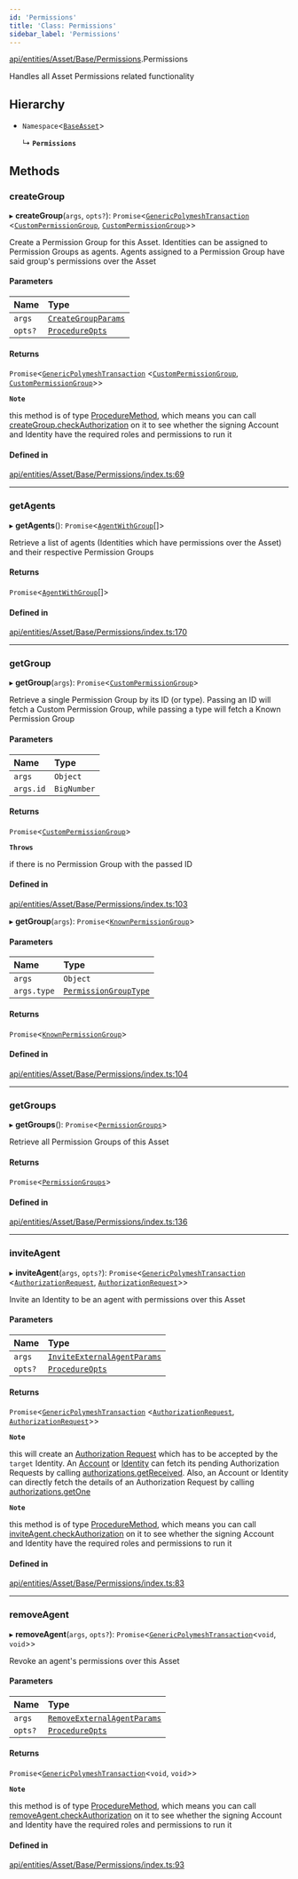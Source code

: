 ```yaml
---
id: 'Permissions'
title: 'Class: Permissions'
sidebar_label: 'Permissions'
---
```


[api/entities/Asset/Base/Permissions](../../../../../../modules/API/Entities/Asset/Base/Permissions/Permissions.md).Permissions

Handles all Asset Permissions related functionality

## Hierarchy

- `Namespace`\<[`BaseAsset`](../BaseAsset/BaseAsset.md)\>

  ↳ **`Permissions`**

## Methods

### createGroup

▸ **createGroup**(`args`, `opts?`): `Promise`\<[`GenericPolymeshTransaction`](../../../../../../modules/Types/Types.md#genericpolymeshtransaction) \<[`CustomPermissionGroup`](../../../CustomPermissionGroup/CustomPermissionGroup.md), [`CustomPermissionGroup`](../../../CustomPermissionGroup/CustomPermissionGroup.md)\>\>

Create a Permission Group for this Asset. Identities can be assigned to Permission Groups as agents. Agents assigned to a Permission Group have said group's permissions over the Asset

#### Parameters

| Name    | Type                                                                                                            |
| :------ | :-------------------------------------------------------------------------------------------------------------- |
| `args`  | [`CreateGroupParams`](../../../../../../interfaces/API/Procedures/Types/CreateGroupParams/CreateGroupParams.md) |
| `opts?` | [`ProcedureOpts`](../../../../../../interfaces/Types/ProcedureOpts/ProcedureOpts.md)                            |

#### Returns

`Promise`\<[`GenericPolymeshTransaction`](../../../../../../modules/Types/Types.md#genericpolymeshtransaction) \<[`CustomPermissionGroup`](../../../CustomPermissionGroup/CustomPermissionGroup.md), [`CustomPermissionGroup`](../../../CustomPermissionGroup/CustomPermissionGroup.md)\>\>

**`Note`**

this method is of type [ProcedureMethod](../../../../../../interfaces/Types/ProcedureMethod/ProcedureMethod.md), which means you can call [createGroup.checkAuthorization](../../../../../../interfaces/Types/ProcedureMethod/ProcedureMethod.md#checkauthorization)
on it to see whether the signing Account and Identity have the required roles and permissions to run it

#### Defined in

[api/entities/Asset/Base/Permissions/index.ts:69](https://github.com/PolymeshAssociation/polymesh-sdk/blob/adcc38781/src/api/entities/Asset/Base/Permissions/index.ts#L69)

---

### getAgents

▸ **getAgents**(): `Promise`\<[`AgentWithGroup`](../../../../../../interfaces/API/Entities/Asset/Types/AgentWithGroup/AgentWithGroup.md)[]\>

Retrieve a list of agents (Identities which have permissions over the Asset) and
their respective Permission Groups

#### Returns

`Promise`\<[`AgentWithGroup`](../../../../../../interfaces/API/Entities/Asset/Types/AgentWithGroup/AgentWithGroup.md)[]\>

#### Defined in

[api/entities/Asset/Base/Permissions/index.ts:170](https://github.com/PolymeshAssociation/polymesh-sdk/blob/adcc38781/src/api/entities/Asset/Base/Permissions/index.ts#L170)

---

### getGroup

▸ **getGroup**(`args`): `Promise`\<[`CustomPermissionGroup`](../../../CustomPermissionGroup/CustomPermissionGroup.md)\>

Retrieve a single Permission Group by its ID (or type). Passing an ID will fetch a Custom Permission Group,
while passing a type will fetch a Known Permission Group

#### Parameters

| Name      | Type        |
| :-------- | :---------- |
| `args`    | `Object`    |
| `args.id` | `BigNumber` |

#### Returns

`Promise`\<[`CustomPermissionGroup`](../../../CustomPermissionGroup/CustomPermissionGroup.md)\>

**`Throws`**

if there is no Permission Group with the passed ID

#### Defined in

[api/entities/Asset/Base/Permissions/index.ts:103](https://github.com/PolymeshAssociation/polymesh-sdk/blob/adcc38781/src/api/entities/Asset/Base/Permissions/index.ts#L103)

▸ **getGroup**(`args`): `Promise`\<[`KnownPermissionGroup`](../../../KnownPermissionGroup/KnownPermissionGroup.md)\>

#### Parameters

| Name        | Type                                                                                              |
| :---------- | :------------------------------------------------------------------------------------------------ |
| `args`      | `Object`                                                                                          |
| `args.type` | [`PermissionGroupType`](../../../../../../enums/Types/PermissionGroupType/PermissionGroupType.md) |

#### Returns

`Promise`\<[`KnownPermissionGroup`](../../../KnownPermissionGroup/KnownPermissionGroup.md)\>

#### Defined in

[api/entities/Asset/Base/Permissions/index.ts:104](https://github.com/PolymeshAssociation/polymesh-sdk/blob/adcc38781/src/api/entities/Asset/Base/Permissions/index.ts#L104)

---

### getGroups

▸ **getGroups**(): `Promise`\<[`PermissionGroups`](../../../../../../interfaces/Types/PermissionGroups/PermissionGroups.md)\>

Retrieve all Permission Groups of this Asset

#### Returns

`Promise`\<[`PermissionGroups`](../../../../../../interfaces/Types/PermissionGroups/PermissionGroups.md)\>

#### Defined in

[api/entities/Asset/Base/Permissions/index.ts:136](https://github.com/PolymeshAssociation/polymesh-sdk/blob/adcc38781/src/api/entities/Asset/Base/Permissions/index.ts#L136)

---

### inviteAgent

▸ **inviteAgent**(`args`, `opts?`): `Promise`\<[`GenericPolymeshTransaction`](../../../../../../modules/Types/Types.md#genericpolymeshtransaction) \<[`AuthorizationRequest`](../../../AuthorizationRequest/AuthorizationRequest.md), [`AuthorizationRequest`](../../../AuthorizationRequest/AuthorizationRequest.md)\>\>

Invite an Identity to be an agent with permissions over this Asset

#### Parameters

| Name    | Type                                                                                                                                    |
| :------ | :-------------------------------------------------------------------------------------------------------------------------------------- |
| `args`  | [`InviteExternalAgentParams`](../../../../../../interfaces/API/Procedures/Types/InviteExternalAgentParams/InviteExternalAgentParams.md) |
| `opts?` | [`ProcedureOpts`](../../../../../../interfaces/Types/ProcedureOpts/ProcedureOpts.md)                                                    |

#### Returns

`Promise`\<[`GenericPolymeshTransaction`](../../../../../../modules/Types/Types.md#genericpolymeshtransaction) \<[`AuthorizationRequest`](../../../AuthorizationRequest/AuthorizationRequest.md), [`AuthorizationRequest`](../../../AuthorizationRequest/AuthorizationRequest.md)\>\>

**`Note`**

this will create an [Authorization Request](../../../AuthorizationRequest/AuthorizationRequest.md) which has to be accepted by the `target` Identity.
An [Account](../../../Account/Account.md) or [Identity](../../../Identity/Identity.md) can fetch its pending Authorization Requests by calling [authorizations.getReceived](../../../Common/Namespaces/Authorizations/Authorizations.md#getreceived).
Also, an Account or Identity can directly fetch the details of an Authorization Request by calling [authorizations.getOne](../../../Common/Namespaces/Authorizations/Authorizations.md#getone)

**`Note`**

this method is of type [ProcedureMethod](../../../../../../interfaces/Types/ProcedureMethod/ProcedureMethod.md), which means you can call [inviteAgent.checkAuthorization](../../../../../../interfaces/Types/ProcedureMethod/ProcedureMethod.md#checkauthorization)
on it to see whether the signing Account and Identity have the required roles and permissions to run it

#### Defined in

[api/entities/Asset/Base/Permissions/index.ts:83](https://github.com/PolymeshAssociation/polymesh-sdk/blob/adcc38781/src/api/entities/Asset/Base/Permissions/index.ts#L83)

---

### removeAgent

▸ **removeAgent**(`args`, `opts?`): `Promise`\<[`GenericPolymeshTransaction`](../../../../../../modules/Types/Types.md#genericpolymeshtransaction)\<`void`, `void`\>\>

Revoke an agent's permissions over this Asset

#### Parameters

| Name    | Type                                                                                                                                    |
| :------ | :-------------------------------------------------------------------------------------------------------------------------------------- |
| `args`  | [`RemoveExternalAgentParams`](../../../../../../interfaces/API/Procedures/Types/RemoveExternalAgentParams/RemoveExternalAgentParams.md) |
| `opts?` | [`ProcedureOpts`](../../../../../../interfaces/Types/ProcedureOpts/ProcedureOpts.md)                                                    |

#### Returns

`Promise`\<[`GenericPolymeshTransaction`](../../../../../../modules/Types/Types.md#genericpolymeshtransaction)\<`void`, `void`\>\>

**`Note`**

this method is of type [ProcedureMethod](../../../../../../interfaces/Types/ProcedureMethod/ProcedureMethod.md), which means you can call [removeAgent.checkAuthorization](../../../../../../interfaces/Types/ProcedureMethod/ProcedureMethod.md#checkauthorization)
on it to see whether the signing Account and Identity have the required roles and permissions to run it

#### Defined in

[api/entities/Asset/Base/Permissions/index.ts:93](https://github.com/PolymeshAssociation/polymesh-sdk/blob/adcc38781/src/api/entities/Asset/Base/Permissions/index.ts#L93)
